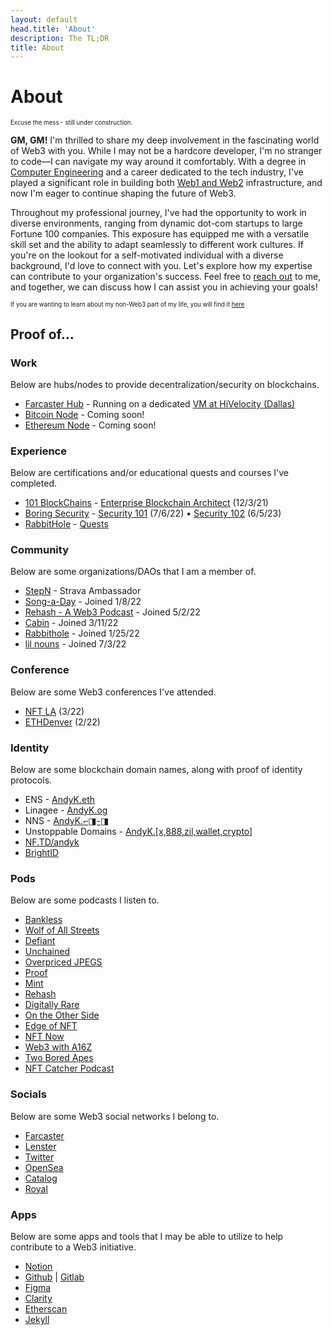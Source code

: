 ```yaml
---
layout: default
head.title: 'About'
description: The TL;DR
title: About
---
```

# About 

<sup><sub>Excuse the mess - still under construction. </sub></sup>

**GM, GM!** I'm thrilled to share my deep involvement in the fascinating world of Web3 with you. While I may not be a hardcore developer, I'm no stranger to code—I can navigate my way around it comfortably. With a degree in [Computer Engineering](https://www.csulb.edu/college-of-engineering/computer-engineering-computer-science) and a career dedicated to the tech industry, I've played a significant role in building both [Web1 and Web2](https://cv.kumeda.com) infrastructure, and now I'm eager to continue shaping the future of Web3.

Throughout my professional journey, I've had the opportunity to work in diverse environments, ranging from dynamic dot-com startups to large Fortune 100 companies. This exposure has equipped me with a versatile skill set and the ability to adapt seamlessly to different work cultures. If you're on the lookout for a self-motivated individual with a diverse background, I'd love to connect with you. Let's explore how my expertise can contribute to your organization's success. Feel free to [reach out](/contact) to me, and together, we can discuss how I can assist you in achieving your goals!

<sup><sub>If you are wanting to learn about my non-Web3 part of my life, you will find it [here](https://andykumeda.com) </sub></sup>

## Proof of...

### Work
Below are hubs/nodes to provide decentralization/security on blockchains.
* [Farcaster Hub](https://hub.andyk.io) - Running on a dedicated [VM at HiVelocity (Dallas)](https://my.hivelocity.net/sign-up?referralCode=HPBL)
* [Bitcoin Node](https://andyk.xyz) - Coming soon!
* [Ethereum Node](https://andyk.xyz) - Coming soon!

### Experience
Below are certifications and/or educational quests and courses I've completed.
* [101 BlockChains](https://101blockchains.com/) - [Enterprise Blockchain Architect]( https://www.credential.net/e3d22658-c49c-402e-b41a-df0f8312cc1c#gs.yxu9gm) (12/3/21) 
* [Boring Security](https://boringsecurity.com/) - [Security 101](https://opensea.io/assets/ethereum/0x0164fb48891b891e748244b8ae931f2318b0c25b/101) (7/6/22) • [Security 102](https://opensea.io/assets/ethereum/0x0164fb48891b891e748244b8ae931f2318b0c25b/102) (6/5/23)
* [RabbitHole](https://rabbithole.gg/) - [Quests](https://opensea.io/assets/matic/0xac4255ec6885e50352a1957062ac418c2cc94e27/6/)

### Community
Below are some organizations/DAOs that I am a member of.
* [StepN](https://stepn.com/) - Strava Ambassador
* [Song-a-Day](https://songaday.world/songadao/) - Joined 1/8/22
* [Rehash - A Web3 Podcast](https://www.rehashweb3.xyz/) - Joined 5/2/22
* [Cabin](https://www.cabin.city/) - Joined 3/11/22
* [Rabbithole](https://rabbithole.gg) - Joined 1/25/22
* [lil nouns](https://lilnouns.wtf/proplot/profile/0x177047bf6BcE8c9Dc16e4E3D6084c72D0421d3D6) - Joined 7/3/22

### Conference
Below are some Web3 conferences I've attended.
* [NFT LA](https://app.poap.xyz/token/4615251) (3/22)
* [ETHDenver](https://opensea.io/assets/matic/0x63a71d66214fdfb58bb92213946288bf9a65502e/228/) (2/22)

### Identity
Below are some blockchain domain names, along with proof of identity protocols.
* ENS - [AndyK.eth](https://app.ens.domains/andyk.eth)
* Linagee - [AndyK.og](https://www.linagee.app/portfolio/418497)
* NNS - [AndyK.⌐◨-◨](https://app.nns.xyz/name/andyk.%E2%8C%90%E2%97%A8-%E2%97%A8/details)
* Unstoppable Domains - [AndyK.\[x,888,zil,wallet,crypto\]](https://ud.me/andyk.x)
* [NF.TD/andyk](https://nf.td/andyk)
* [BrightID](https://brightid.org)

### Pods
Below are some podcasts I listen to.
* [Bankless](https://pca.st/yjxj6726)
* [Wolf of All Streets](https://pca.st/o834td80)
* [Defiant](https://pca.st/kymwz6u5)
* [Unchained](https://pca.st/wQd8)
* [Overpriced JPEGS](https://pca.st/jvyz6qup)
* [Proof](https://pca.st/nuw4b4bl)
* [Mint](https://pca.st/rkyzuejb)
* [Rehash](https://pca.st/yv2sxmst)
* [Digitally Rare](https://pca.st/9wOA)
* [On the Other Side](https://pca.st/2aygfew8)
* [Edge of NFT](https://pca.st/yv2sxmst)
* [NFT Now](https://pca.st/l1b38e4s)
* [Web3 with A16Z](https://pca.st/4ghx22vk)
* [Two Bored Apes](https://pca.st/aiqjx4us)
* [NFT Catcher Podcast](https://pca.st/uc43sp59)

### Socials
Below are some Web3 social networks I belong to.
* [Farcaster](https://warpcast.com/andyk)
* [Lenster](https://www.lensfrens.xyz/andyk.lens)
* [Twitter](https://twitter.com/0xandyk)
* [OpenSea](https://opensea.io/AndyK)
* [Catalog](https://catalog.works/andyk)
* [Royal](https://royal.io/andyk) 

### Apps
Below are some apps and tools that I may be able to utilize to help contribute to a Web3 initiative.
* [Notion](https://andyk.run)
* [Github](https://github.com/andykumeda) | [Gitlab](https://gitlab.com/andykumeda) 
* [Figma](https://figma.com)
* [Clarity](https://www.clarity.so/)
* [Etherscan](https://etherscan.io)
* [Jekyll](https://jekyllrb.com)


